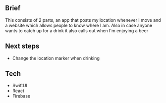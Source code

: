 ## Brief

This consists of 2 parts, an app that posts my location whenever I move and a website which allows people to know where I am. Also in case anyone wants to catch up for a drink it also calls out when I'm enjoying a beer

## Next steps

* Change the location marker when drinking

## Tech

* SwiftUI
* React
* Firebase